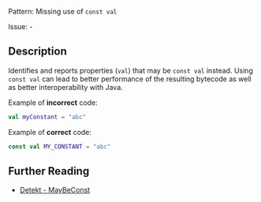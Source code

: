 Pattern: Missing use of `const val`

Issue: -

## Description

Identifies and reports properties (`val`) that may be `const val` instead. Using `const val` can lead to better performance of the resulting bytecode as well as better interoperability with Java.

Example of **incorrect** code:

```kotlin
val myConstant = "abc"
```

Example of **correct** code:

```kotlin
const val MY_CONSTANT = "abc"
```

## Further Reading

* [Detekt - MayBeConst](https://arturbosch.github.io/detekt/style.html#maybeconst)